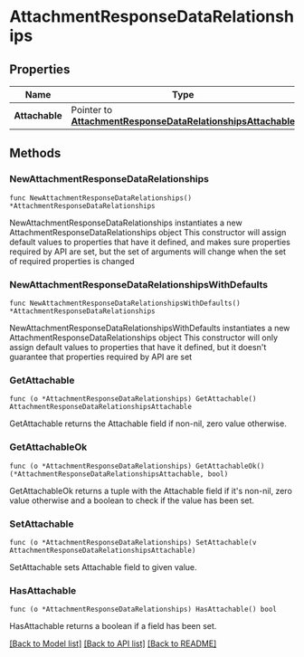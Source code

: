 # AttachmentResponseDataRelationships

## Properties

Name | Type | Description | Notes
------------ | ------------- | ------------- | -------------
**Attachable** | Pointer to [**AttachmentResponseDataRelationshipsAttachable**](AttachmentResponseDataRelationshipsAttachable.md) |  | [optional] 

## Methods

### NewAttachmentResponseDataRelationships

`func NewAttachmentResponseDataRelationships() *AttachmentResponseDataRelationships`

NewAttachmentResponseDataRelationships instantiates a new AttachmentResponseDataRelationships object
This constructor will assign default values to properties that have it defined,
and makes sure properties required by API are set, but the set of arguments
will change when the set of required properties is changed

### NewAttachmentResponseDataRelationshipsWithDefaults

`func NewAttachmentResponseDataRelationshipsWithDefaults() *AttachmentResponseDataRelationships`

NewAttachmentResponseDataRelationshipsWithDefaults instantiates a new AttachmentResponseDataRelationships object
This constructor will only assign default values to properties that have it defined,
but it doesn't guarantee that properties required by API are set

### GetAttachable

`func (o *AttachmentResponseDataRelationships) GetAttachable() AttachmentResponseDataRelationshipsAttachable`

GetAttachable returns the Attachable field if non-nil, zero value otherwise.

### GetAttachableOk

`func (o *AttachmentResponseDataRelationships) GetAttachableOk() (*AttachmentResponseDataRelationshipsAttachable, bool)`

GetAttachableOk returns a tuple with the Attachable field if it's non-nil, zero value otherwise
and a boolean to check if the value has been set.

### SetAttachable

`func (o *AttachmentResponseDataRelationships) SetAttachable(v AttachmentResponseDataRelationshipsAttachable)`

SetAttachable sets Attachable field to given value.

### HasAttachable

`func (o *AttachmentResponseDataRelationships) HasAttachable() bool`

HasAttachable returns a boolean if a field has been set.


[[Back to Model list]](../README.md#documentation-for-models) [[Back to API list]](../README.md#documentation-for-api-endpoints) [[Back to README]](../README.md)


